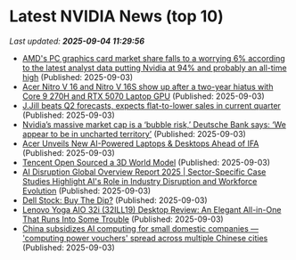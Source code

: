 # Latest NVIDIA News (top 10)
_Last updated: **2025-09-04 11:29:56**_

- [AMD's PC graphics card market share falls to a worrying 6% according to the latest analyst data putting Nvidia at 94% and probably an all-time high](https://www.pcgamer.com/hardware/graphics-cards/amds-pc-graphics-card-market-share-falls-to-a-worrying-6-percent-according-to-the-latest-analyst-data-putting-nvidia-at-94-percent-and-probably-an-all-time-high/) (Published: 2025-09-03)
- [Acer Nitro V 16 and Nitro V 16S show up after a two-year hiatus with Core 9 270H and RTX 5070 Laptop GPU](https://www.notebookcheck.net/Acer-Nitro-V-16-and-Nitro-V-16S-show-up-after-a-two-year-hiatus-with-Core-9-270H-and-RTX-5070-Laptop-GPU.1103778.0.html) (Published: 2025-09-03)
- [J.Jill beats Q2 forecasts, expects flat-to-lower sales in current quarter](https://finance.yahoo.com/news/j-jill-beats-q2-forecasts-112700947.html) (Published: 2025-09-03)
- [Nvidia’s massive market cap is a ‘bubble risk,’ Deutsche Bank says: ‘We appear to be in uncharted territory’](https://fortune.com/2025/09/03/nvidia-market-cap-bubble-risk-deutsche-bank-uncharted-territory/) (Published: 2025-09-03)
- [Acer Unveils New AI-Powered Laptops & Desktops Ahead of IFA](https://www.androidheadlines.com/2025/09/acer-ifa-2025-laptops-announces.html) (Published: 2025-09-03)
- [Tencent Open Sourced a 3D World Model](https://github.com/Tencent-Hunyuan/HunyuanWorld-Voyager) (Published: 2025-09-03)
- [AI Disruption Global Overview Report 2025 | Sector-Specific Case Studies Highlight AI's Role in Industry Disruption and Workforce Evolution](https://www.globenewswire.com/news-release/2025/09/03/3143456/28124/en/AI-Disruption-Global-Overview-Report-2025-Sector-Specific-Case-Studies-Highlight-AI-s-Role-in-Industry-Disruption-and-Workforce-Evolution.html) (Published: 2025-09-03)
- [Dell Stock: Buy The Dip?](https://www.forbes.com/sites/greatspeculations/2025/09/03/dell-stock-buy-the-dip/) (Published: 2025-09-03)
- [Lenovo Yoga AIO 32i (32ILL19) Desktop Review: An Elegant All-in-One That Runs Into Some Trouble](https://www.cnet.com/tech/computing/lenovo-yoga-aio-32i-32ill19-desktop-review-an-elegant-all-in-one-that-runs-into-some-trouble/) (Published: 2025-09-03)
- [China subsidizes AI computing for small domestic companies — 'computing power vouchers' spread across multiple Chinese cities](https://www.tomshardware.com/tech-industry/artificial-intelligence/china-subsidizes-ai-computing-for-small-domestic-companies-computing-power-vouchers-spread-across-multiple-chinese-cities) (Published: 2025-09-03)
